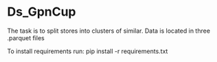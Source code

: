 # Ds_GpnCup
The task is to split stores into clusters of similar. Data is located in three .parquet files

To install requirements run:
pip install -r requirements.txt 
